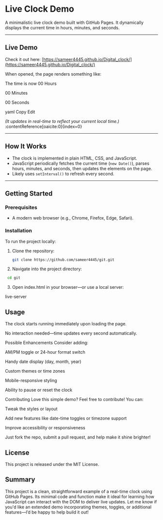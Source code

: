 # Live Clock Demo

A minimalistic live clock demo built with GitHub Pages. It dynamically displays the current time in hours, minutes, and seconds.

---

##  Live Demo

Check it out here: [https://sameer4445.github.io/Digital_clock/](https://sameer4445.github.io/Digital_clock/)

When opened, the page renders something like:

The time is now
00 Hours

00 Minutes

00 Seconds

yaml
Copy
Edit

*(It updates in real-time to reflect your current local time.)* :contentReference[oaicite:0]{index=0}

---

##  How It Works

- The clock is implemented in plain HTML, CSS, and JavaScript.
- JavaScript periodically fetches the current time (`new Date()`), parses hours, minutes, and seconds, then updates the elements on the page.
- Likely uses `setInterval()` to refresh every second.

---

##  Getting Started

### Prerequisites

- A modern web browser (e.g., Chrome, Firefox, Edge, Safari).

### Installation

To run the project locally:

1. Clone the repository:
   ```bash
   git clone https://github.com/sameer4445/git.git
2. Navigate into the project directory:
  ```bash
   cd git
  ```
3. Open index.html in your browser—or use a local server:


live-server

## Usage
The clock starts running immediately upon loading the page.

No interaction needed—time updates every second automatically.

Possible Enhancements
Consider adding:

AM/PM toggle or 24-hour format switch

Handy date display (day, month, year)

Custom themes or time zones

Mobile-responsive styling

Ability to pause or reset the clock

Contributing
Love this simple demo? Feel free to contribute! You can:

Tweak the styles or layout

Add new features like date-time toggles or timezone support

Improve accessibility or responsiveness

Just fork the repo, submit a pull request, and help make it shine brighter!

## License
This project is released under the MIT License.

## Summary
This project is a clean, straightforward example of a real-time clock using GitHub Pages. Its minimal code and function make it ideal for learning how JavaScript can interact with the DOM to deliver live updates. Let me know if you'd like an extended demo incorporating themes, toggles, or additional features—I’d be happy to help build it out!

